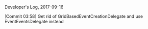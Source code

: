 Developer's Log, 2017-09-16

[Commit 03:58]    Get rid of GridBasedEventCreationDelegate and use EventEventsDelegate instead
